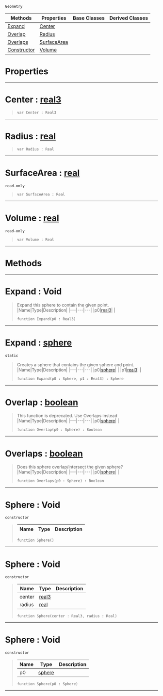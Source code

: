  `Geometry`

|Methods|Properties|Base Classes|Derived Classes|
|---|---|---|---|
|[ Expand](https://plasmaengine.github.io/PlasmaDocs/Plasma1/C++/code_reference/class_reference/sphere.md#expand-void)|[ Center](https://plasmaengine.github.io/PlasmaDocs/Plasma1/C++/code_reference/class_reference/sphere.md#center-plasma-engine-docum)| | |
|[ Overlap](https://plasmaengine.github.io/PlasmaDocs/Plasma1/C++/code_reference/class_reference/sphere.md#overlap-plasma-engine-docu)|[ Radius](https://plasmaengine.github.io/PlasmaDocs/Plasma1/C++/code_reference/class_reference/sphere.md#radius-plasma-engine-docum)| | |
|[ Overlaps](https://plasmaengine.github.io/PlasmaDocs/Plasma1/C++/code_reference/class_reference/sphere.md#overlaps-plasma-engine-doc)|[ SurfaceArea](https://plasmaengine.github.io/PlasmaDocs/Plasma1/C++/code_reference/class_reference/sphere.md#surfacearea-plasma-engine)| | |
|[ Constructor](https://plasmaengine.github.io/PlasmaDocs/Plasma1/C++/code_reference/class_reference/sphere.md#sphere-void)|[ Volume](https://plasmaengine.github.io/PlasmaDocs/Plasma1/C++/code_reference/class_reference/sphere.md#volume-plasma-engine-docum)| | |


 #  Properties


---  
 #  Center : [real3](https://plasmaengine.github.io/PlasmaDocs/Plasma1/C++/code_reference/lightning_base_types/real3.md)

> 
> ``` lang=cpp, name=Lightning
> var Center : Real3


---  
 #  Radius : [real](https://plasmaengine.github.io/PlasmaDocs/Plasma1/C++/code_reference/lightning_base_types/real.md)

> 
> ``` lang=cpp, name=Lightning
> var Radius : Real


---  
 #  SurfaceArea : [real](https://plasmaengine.github.io/PlasmaDocs/Plasma1/C++/code_reference/lightning_base_types/real.md)

 `read-only`

> 
> ``` lang=cpp, name=Lightning
> var SurfaceArea : Real


---  
 #  Volume : [real](https://plasmaengine.github.io/PlasmaDocs/Plasma1/C++/code_reference/lightning_base_types/real.md)

 `read-only`

> 
> ``` lang=cpp, name=Lightning
> var Volume : Real


---  
 #  Methods


---  
 #  Expand : Void

> Expand this sphere to contain the given point.
> |Name|Type|Description|
> |---|---|---|
> |p0|[real3](https://plasmaengine.github.io/PlasmaDocs/Plasma1/C++/code_reference/lightning_base_types/real3.md)| |
> ``` lang=cpp, name=Lightning
> function Expand(p0 : Real3)
> ``` 


---  
 #  Expand : [sphere](https://plasmaengine.github.io/PlasmaDocs/Plasma1/C++/code_reference/class_reference/sphere.md)

 `static`

> Creates a sphere that contains the given sphere and point.
> |Name|Type|Description|
> |---|---|---|
> |p0|[sphere](https://plasmaengine.github.io/PlasmaDocs/Plasma1/C++/code_reference/class_reference/sphere.md)| |
> |p1|[real3](https://plasmaengine.github.io/PlasmaDocs/Plasma1/C++/code_reference/lightning_base_types/real3.md)| |
> ``` lang=cpp, name=Lightning
> function Expand(p0 : Sphere, p1 : Real3) : Sphere
> ``` 


---  
 #  Overlap : [boolean](https://plasmaengine.github.io/PlasmaDocs/Plasma1/C++/code_reference/lightning_base_types/boolean.md)

> This function is deprecated. Use Overlaps instead
> |Name|Type|Description|
> |---|---|---|
> |p0|[sphere](https://plasmaengine.github.io/PlasmaDocs/Plasma1/C++/code_reference/class_reference/sphere.md)| |
> ``` lang=cpp, name=Lightning
> function Overlap(p0 : Sphere) : Boolean
> ``` 


---  
 #  Overlaps : [boolean](https://plasmaengine.github.io/PlasmaDocs/Plasma1/C++/code_reference/lightning_base_types/boolean.md)

> Does this sphere overlap/intersect the given sphere?
> |Name|Type|Description|
> |---|---|---|
> |p0|[sphere](https://plasmaengine.github.io/PlasmaDocs/Plasma1/C++/code_reference/class_reference/sphere.md)| |
> ``` lang=cpp, name=Lightning
> function Overlaps(p0 : Sphere) : Boolean
> ``` 


---  
 #  Sphere : Void

 `constructor`

> 
> |Name|Type|Description|
> |---|---|---|
> ``` lang=cpp, name=Lightning
> function Sphere()
> ``` 


---  
 #  Sphere : Void

 `constructor`

> 
> |Name|Type|Description|
> |---|---|---|
> |center|[real3](https://plasmaengine.github.io/PlasmaDocs/Plasma1/C++/code_reference/lightning_base_types/real3.md)| |
> |radius|[real](https://plasmaengine.github.io/PlasmaDocs/Plasma1/C++/code_reference/lightning_base_types/real.md)| |
> ``` lang=cpp, name=Lightning
> function Sphere(center : Real3, radius : Real)
> ``` 


---  
 #  Sphere : Void

 `constructor`

> 
> |Name|Type|Description|
> |---|---|---|
> |p0|[sphere](https://plasmaengine.github.io/PlasmaDocs/Plasma1/C++/code_reference/class_reference/sphere.md)| |
> ``` lang=cpp, name=Lightning
> function Sphere(p0 : Sphere)
> ``` 


---  
 

 